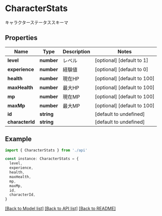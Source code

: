 # CharacterStats

キャラクターステータススキーマ

## Properties

| Name            | Type       | Description | Notes                       |
| --------------- | ---------- | ----------- | --------------------------- |
| **level**       | **number** | レベル      | [optional] [default to 1]   |
| **experience**  | **number** | 経験値      | [optional] [default to 0]   |
| **health**      | **number** | 現在HP      | [optional] [default to 100] |
| **maxHealth**   | **number** | 最大HP      | [optional] [default to 100] |
| **mp**          | **number** | 現在MP      | [optional] [default to 100] |
| **maxMp**       | **number** | 最大MP      | [optional] [default to 100] |
| **id**          | **string** |             | [default to undefined]      |
| **characterId** | **string** |             | [default to undefined]      |

## Example

```typescript
import { CharacterStats } from './api'

const instance: CharacterStats = {
  level,
  experience,
  health,
  maxHealth,
  mp,
  maxMp,
  id,
  characterId,
}
```

[[Back to Model list]](../README.md#documentation-for-models) [[Back to API list]](../README.md#documentation-for-api-endpoints) [[Back to README]](../README.md)
